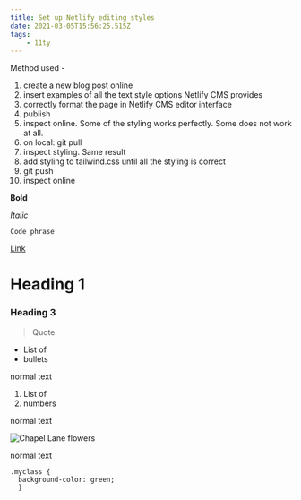 ```yaml
---
title: Set up Netlify editing styles
date: 2021-03-05T15:56:25.515Z
tags:
    - 11ty
---
```


Method used -

1. create a new blog post online
2. insert examples of all the text style options Netlify CMS provides
3. correctly format the page in Netlify CMS editor interface
4. publish
5. inspect online. Some of the styling works perfectly. Some does not work at all.
6. on local: git pull
7. inspect styling. Same result
8. add styling to tailwind.css until all the styling is correct
9. git push
10. inspect online

**Bold**

_Italic_

`Code phrase`

[Link](https://headingley.org)

# Heading 1

### Heading 3

> Quote

-   List of
-   bullets

normal text

1. List of
2. numbers

normal text

![Chapel Lane flowers](/static/img/dsc00801.jpg 'Chapel Lane flowers')

normal text

```
.myclass {
  background-color: green;
  }
```
